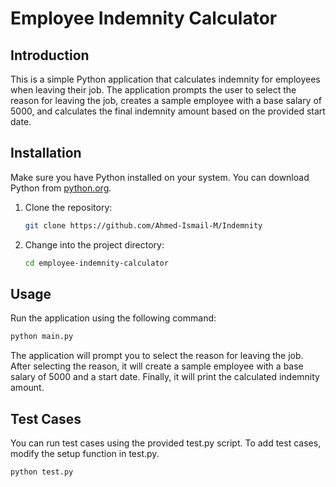 # Employee Indemnity Calculator

## Introduction

This is a simple Python application that calculates indemnity for employees when leaving their job. The application prompts the user to select the reason for leaving the job, creates a sample employee with a base salary of 5000, and calculates the final indemnity amount based on the provided start date.

## Installation

Make sure you have Python installed on your system. You can download Python from [python.org](https://www.python.org/downloads/).

1. Clone the repository:

    ```bash
    git clone https://github.com/Ahmed-Ismail-M/Indemnity
    ```

2. Change into the project directory:

    ```bash
    cd employee-indemnity-calculator
    ```

## Usage

Run the application using the following command:

```bash
python main.py
```
The application will prompt you to select the reason for leaving the job. After selecting the reason, it will create a sample employee with a base salary of 5000 and a start date. Finally, it will print the calculated indemnity amount.

## Test Cases
You can run test cases using the provided test.py script. To add test cases, modify the setup function in test.py.

```bash
python test.py
```